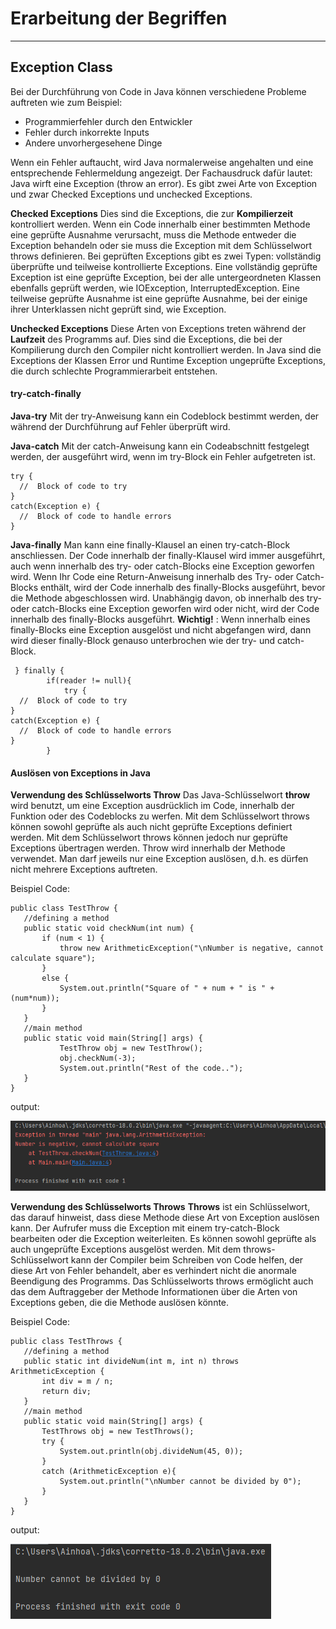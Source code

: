 # Erarbeitung der Begriffen
 ***
 ## Exception Class
 Bei der Durchführung von Code in Java können verschiedene Probleme auftreten wie zum Beispiel: 
 + Programmierfehler durch den Entwickler
 + Fehler durch inkorrekte Inputs 
 + Andere unvorhergesehene Dinge

Wenn ein Fehler auftaucht, wird Java normalerweise angehalten und eine entsprechende Fehlermeldung angezeigt. Der Fachausdruck dafür lautet: Java wirft eine Exception (throw an error). Es gibt zwei Arte von Exception und zwar Checked Exceptions und unchecked Exceptions.

**Checked Exceptions**
Dies sind die Exceptions, die zur **Kompilierzeit** kontrolliert werden. Wenn ein Code innerhalb einer bestimmten Methode eine geprüfte Ausnahme verursacht, muss die Methode entweder die Exception behandeln oder sie muss die Exception mit dem Schlüsselwort throws definieren. Bei geprüften Exceptions gibt es zwei Typen: vollständig überprüfte und teilweise kontrollierte Exceptions. Eine vollständig geprüfte Exception ist eine geprüfte Exception, bei der alle untergeordneten Klassen ebenfalls geprüft werden, wie IOException, InterruptedException. Eine teilweise geprüfte Ausnahme ist eine geprüfte Ausnahme, bei der einige ihrer Unterklassen nicht geprüft sind, wie Exception.

**Unchecked Exceptions**
Diese Arten von Exceptions treten während der **Laufzeit** des Programms auf.  Dies sind die Exceptions, die bei der Kompilierung durch den Compiler nicht kontrolliert werden. In Java sind die Exceptions der Klassen Error und Runtime Exception ungeprüfte Exceptions, die durch schlechte Programmierarbeit entstehen.

#### try-catch-finally
**Java-try**
Mit der try-Anweisung kann ein Codeblock bestimmt werden, der während der Durchführung auf Fehler überprüft wird.

**Java-catch**
Mit der catch-Anweisung kann ein Codeabschnitt festgelegt werden, der ausgeführt wird, wenn im try-Block ein Fehler aufgetreten ist.

```
try {
  //  Block of code to try
}
catch(Exception e) {
  //  Block of code to handle errors
}
```
**Java-finally**
Man kann eine finally-Klausel an einen try-catch-Block anschliessen. Der Code innerhalb der finally-Klausel wird immer ausgeführt, auch wenn innerhalb des try- oder catch-Blocks eine Exception geworfen wird. Wenn Ihr Code eine Return-Anweisung innerhalb des Try- oder Catch-Blocks enthält, wird der Code innerhalb des finally-Blocks ausgeführt, bevor die Methode abgeschlossen wird. Unabhängig davon, ob innerhalb des try- oder catch-Blocks eine Exception geworfen wird oder nicht, wird der Code innerhalb des finally-Blocks ausgeführt. **Wichtig!** : Wenn innerhalb eines finally-Blocks eine Exception ausgelöst und nicht abgefangen wird, dann wird dieser finally-Block genauso unterbrochen wie der try- und catch-Block.

```
 } finally {
        if(reader != null){
            try {
  //  Block of code to try
}
catch(Exception e) {
  //  Block of code to handle errors
}
        }
```
#### Auslösen von Exceptions in Java
**Verwendung des Schlüsselworts Throw**
Das Java-Schlüsselwort **throw** wird benutzt, um eine Exception ausdrücklich im Code, innerhalb der Funktion oder des Codeblocks zu werfen. Mit dem Schlüsselwort throws können sowohl geprüfte als auch nicht geprüfte Exceptions definiert werden. Mit dem Schlüsselwort throws können jedoch nur geprüfte Exceptions übertragen werden. Throw wird innerhalb der Methode verwendet. Man darf jeweils nur eine Exception auslösen, d.h. es dürfen nicht mehrere Exceptions auftreten.

 Beispiel Code:
 ```
public class TestThrow {  
    //defining a method  
    public static void checkNum(int num) {  
        if (num < 1) {  
            throw new ArithmeticException("\nNumber is negative, cannot calculate square");  
        }  
        else {  
            System.out.println("Square of " + num + " is " + (num*num));  
        }  
    }  
    //main method  
    public static void main(String[] args) {  
            TestThrow obj = new TestThrow();  
            obj.checkNum(-3);  
            System.out.println("Rest of the code..");  
    }  
}  
```
output:


![image info](TestThrow_output.png)

**Verwendung des Schlüsselworts Throws**
**Throws** ist ein Schlüsselwort, das darauf hinweist, dass diese Methode diese Art von Exception auslösen kann. Der Aufrufer muss die Exception mit einem try-catch-Block bearbeiten oder die Exception weiterleiten. Es können sowohl geprüfte als auch ungeprüfte Exceptions ausgelöst werden.
Mit dem throws-Schlüsselwort kann der Compiler beim Schreiben von Code helfen, der diese Art von Fehler behandelt, aber es verhindert nicht die anormale Beendigung des Programms. Das Schlüsselworts throws ermöglicht auch das dem Auftraggeber der Methode Informationen über die Arten von Exceptions geben, die die Methode auslösen könnte.

Beispiel Code:
 ```
public class TestThrows {  
    //defining a method  
    public static int divideNum(int m, int n) throws ArithmeticException {  
        int div = m / n;  
        return div;  
    }  
    //main method  
    public static void main(String[] args) {  
        TestThrows obj = new TestThrows();  
        try {  
            System.out.println(obj.divideNum(45, 0));  
        }  
        catch (ArithmeticException e){  
            System.out.println("\nNumber cannot be divided by 0");  
        }   
    }  
}     
```
output:


![image info](TestThrows_output.png)




